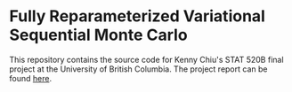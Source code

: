 # Fully Reparameterized Variational Sequential Monte Carlo

This repository contains the source code for Kenny Chiu's STAT 520B final project at the University of British Columbia. The project report can be found [here](https://github.com/chiukenny/STAT520B-finalproject/blob/main/report/STAT520B_report.pdf).